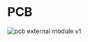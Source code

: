 # PCB

![pcb external module v1](https://github.com/pasgabriele/lora-weather-station/tree/main/External%20module/pcb-external-module/pcb-external-module-v1.svg)
